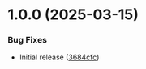 # 1.0.0 (2025-03-15)


### Bug Fixes

* Initial release ([3684cfc](https://github.com/webgrip/common-charts/commit/3684cfca5711ab740be9c8213df48e49367c0352))
